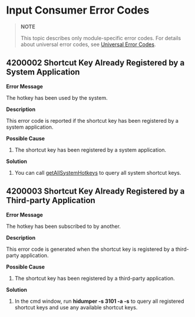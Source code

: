 # Input Consumer Error Codes

> **NOTE**
>
> This topic describes only module-specific error codes. For details about universal error codes, see [Universal Error Codes](../errorcode-universal.md).

## 4200002 Shortcut Key Already Registered by a System Application

**Error Message**

The hotkey has been used by the system.

**Description**

This error code is reported if the shortcut key has been registered by a system application.

**Possible Cause**

1. The shortcut key has been registered by a system application.

**Solution**

1. You can call [getAllSystemHotkeys](js-apis-inputconsumer.md#inputconsumergetallsystemhotkeys) to query all system shortcut keys.

## 4200003 Shortcut Key Already Registered by a Third-party Application

**Error Message**

The hotkey has been subscribed to by another.

**Description**

This error code is generated when the shortcut key is registered by a third-party application.

**Possible Cause**

1. The shortcut key has been registered by a third-party application.

**Solution**

1. In the cmd window, run **hidumper -s 3101 -a -s** to query all registered shortcut keys and use any available shortcut keys.

